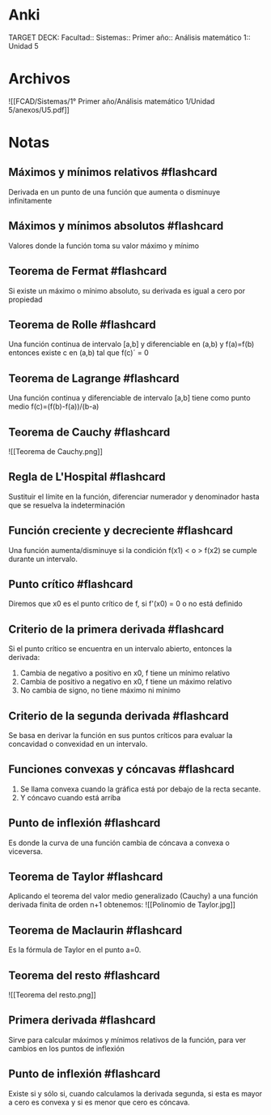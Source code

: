 # Anki
TARGET DECK: Facultad:: Sistemas:: Primer año:: Análisis matemático 1:: Unidad 5
# Archivos
![[FCAD/Sistemas/1° Primer año/Análisis matemático 1/Unidad 5/anexos/U5.pdf]]

# Notas

## Máximos y mínimos relativos #flashcard
Derivada en un punto de una función que aumenta o disminuye infinitamente
<!--ID: 1690150646366-->


## Máximos y mínimos absolutos #flashcard
Valores donde la función toma su valor máximo y mínimo
<!--ID: 1690150646371-->


## Teorema de Fermat #flashcard
Si existe un máximo o mínimo absoluto, su derivada es igual a cero por propiedad
<!--ID: 1690150646377-->


## Teorema de Rolle #flashcard
Una función continua de intervalo [a,b] y diferenciable en (a,b) y f(a)=f(b) entonces existe c en (a,b) tal que f(c)´ = 0
<!--ID: 1699885162764-->



## Teorema de Lagrange #flashcard
Una función continua y diferenciable de intervalo [a,b] tiene como punto medio f(c)=(f(b)-f(a))/(b-a)
<!--ID: 1690150646393-->


## Teorema de Cauchy #flashcard
![[Teorema de Cauchy.png]]
<!--ID: 1690150646399-->


## Regla de L'Hospital #flashcard
Sustituir el límite en la función, diferenciar numerador y denominador hasta que se resuelva la indeterminación
<!--ID: 1690150646403-->


## Función creciente y decreciente #flashcard
Una función aumenta/disminuye si la condición f(x1) < o > f(x2) se cumple durante un intervalo.
<!--ID: 1690150646407-->


## Punto crítico #flashcard
Diremos que x0 es el punto crítico de f, si f'(x0) = 0 o no está definido
<!--ID: 1690150646413-->


## Criterio de la primera derivada #flashcard
Si el punto crítico se encuentra en un intervalo abierto, entonces la derivada:
1. Cambia de negativo a positivo en x0, f tiene un mínimo relativo
2. Cambia de positivo a negativo en x0, f tiene un máximo relativo
3. No cambia de signo, no tiene máximo ni mínimo
<!--ID: 1690150646418-->


## Criterio de la segunda derivada #flashcard
Se basa en derivar la función en sus puntos críticos para evaluar la concavidad o convexidad en un intervalo.
<!--ID: 1690150646425-->


## Funciones convexas y cóncavas #flashcard
1. Se llama convexa cuando la gráfica está por debajo de la recta secante.
2. Y cóncavo cuando está arriba
<!--ID: 1690150646431-->


## Punto de inflexión #flashcard
Es donde la curva de una función cambia de cóncava a convexa o viceversa.
<!--ID: 1690150646434-->


## Teorema de Taylor #flashcard
Aplicando el teorema del valor medio generalizado (Cauchy) a una función derivada finita de orden n+1 obtenemos:
![[Polinomio de Taylor.jpg]]
<!--ID: 1690150646439-->


## Teorema de Maclaurin #flashcard
Es la fórmula de Taylor en el punto a=0.
<!--ID: 1690150646444-->


## Teorema del resto #flashcard
![[Teorema del resto.png]]
<!--ID: 1690150646451-->

## Primera derivada #flashcard
Sirve para calcular máximos y mínimos relativos de la función, para ver cambios en los puntos de inflexión
<!--ID: 1696934562351-->


## Punto de inflexión #flashcard
Existe si y sólo si, cuando calculamos la derivada segunda, si esta es mayor a cero es convexa y si es menor que cero es cóncava.
<!--ID: 1696934562363-->
